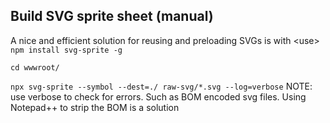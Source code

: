 ﻿## Build SVG sprite sheet (manual)
A nice and efficient solution for reusing and preloading SVGs is with &lt;use>
`npm install svg-sprite -g`

`cd wwwroot/`

`npx svg-sprite --symbol --dest=./ raw-svg/*.svg --log=verbose`
NOTE: use verbose to check for errors. Such as BOM encoded svg files. Using Notepad++ to strip the BOM is a solution
